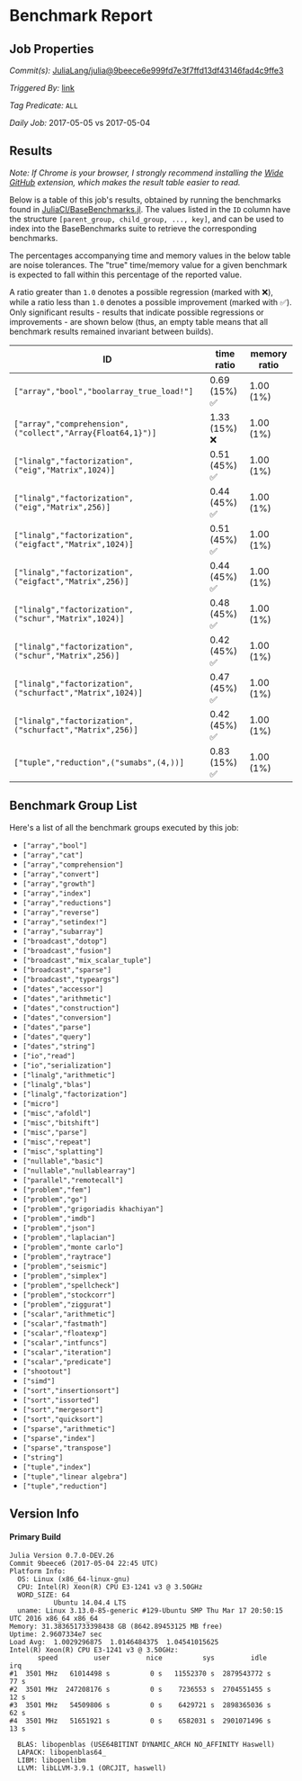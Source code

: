 # Benchmark Report

## Job Properties

*Commit(s):* [JuliaLang/julia@9beece6e999fd7e3f7ffd13df43146fad4c9ffe3](https://github.com/JuliaLang/julia/commit/9beece6e999fd7e3f7ffd13df43146fad4c9ffe3)

*Triggered By:* [link](https://github.com/JuliaLang/julia/commit/9beece6e999fd7e3f7ffd13df43146fad4c9ffe3#commitcomment-22027542)

*Tag Predicate:* `ALL`

*Daily Job:* 2017-05-05 vs 2017-05-04

## Results

*Note: If Chrome is your browser, I strongly recommend installing the [Wide GitHub](https://chrome.google.com/webstore/detail/wide-github/kaalofacklcidaampbokdplbklpeldpj?hl=en)
extension, which makes the result table easier to read.*

Below is a table of this job's results, obtained by running the benchmarks found in
[JuliaCI/BaseBenchmarks.jl](https://github.com/JuliaCI/BaseBenchmarks.jl). The values
listed in the `ID` column have the structure `[parent_group, child_group, ..., key]`,
and can be used to index into the BaseBenchmarks suite to retrieve the corresponding
benchmarks.

The percentages accompanying time and memory values in the below table are noise tolerances. The "true"
time/memory value for a given benchmark is expected to fall within this percentage of the reported value.

A ratio greater than `1.0` denotes a possible regression (marked with :x:), while a ratio less
than `1.0` denotes a possible improvement (marked with :white_check_mark:). Only significant results - results
that indicate possible regressions or improvements - are shown below (thus, an empty table means that all
benchmark results remained invariant between builds).

| ID | time ratio | memory ratio |
|----|------------|--------------|
| `["array","bool","boolarray_true_load!"]` | 0.69 (15%) :white_check_mark: | 1.00 (1%)  |
| `["array","comprehension",("collect","Array{Float64,1}")]` | 1.33 (15%) :x: | 1.00 (1%)  |
| `["linalg","factorization",("eig","Matrix",1024)]` | 0.51 (45%) :white_check_mark: | 1.00 (1%)  |
| `["linalg","factorization",("eig","Matrix",256)]` | 0.44 (45%) :white_check_mark: | 1.00 (1%)  |
| `["linalg","factorization",("eigfact","Matrix",1024)]` | 0.51 (45%) :white_check_mark: | 1.00 (1%)  |
| `["linalg","factorization",("eigfact","Matrix",256)]` | 0.44 (45%) :white_check_mark: | 1.00 (1%)  |
| `["linalg","factorization",("schur","Matrix",1024)]` | 0.48 (45%) :white_check_mark: | 1.00 (1%)  |
| `["linalg","factorization",("schur","Matrix",256)]` | 0.42 (45%) :white_check_mark: | 1.00 (1%)  |
| `["linalg","factorization",("schurfact","Matrix",1024)]` | 0.47 (45%) :white_check_mark: | 1.00 (1%)  |
| `["linalg","factorization",("schurfact","Matrix",256)]` | 0.42 (45%) :white_check_mark: | 1.00 (1%)  |
| `["tuple","reduction",("sumabs",(4,))]` | 0.83 (15%) :white_check_mark: | 1.00 (1%)  |

## Benchmark Group List

Here's a list of all the benchmark groups executed by this job:

- `["array","bool"]`
- `["array","cat"]`
- `["array","comprehension"]`
- `["array","convert"]`
- `["array","growth"]`
- `["array","index"]`
- `["array","reductions"]`
- `["array","reverse"]`
- `["array","setindex!"]`
- `["array","subarray"]`
- `["broadcast","dotop"]`
- `["broadcast","fusion"]`
- `["broadcast","mix_scalar_tuple"]`
- `["broadcast","sparse"]`
- `["broadcast","typeargs"]`
- `["dates","accessor"]`
- `["dates","arithmetic"]`
- `["dates","construction"]`
- `["dates","conversion"]`
- `["dates","parse"]`
- `["dates","query"]`
- `["dates","string"]`
- `["io","read"]`
- `["io","serialization"]`
- `["linalg","arithmetic"]`
- `["linalg","blas"]`
- `["linalg","factorization"]`
- `["micro"]`
- `["misc","afoldl"]`
- `["misc","bitshift"]`
- `["misc","parse"]`
- `["misc","repeat"]`
- `["misc","splatting"]`
- `["nullable","basic"]`
- `["nullable","nullablearray"]`
- `["parallel","remotecall"]`
- `["problem","fem"]`
- `["problem","go"]`
- `["problem","grigoriadis khachiyan"]`
- `["problem","imdb"]`
- `["problem","json"]`
- `["problem","laplacian"]`
- `["problem","monte carlo"]`
- `["problem","raytrace"]`
- `["problem","seismic"]`
- `["problem","simplex"]`
- `["problem","spellcheck"]`
- `["problem","stockcorr"]`
- `["problem","ziggurat"]`
- `["scalar","arithmetic"]`
- `["scalar","fastmath"]`
- `["scalar","floatexp"]`
- `["scalar","intfuncs"]`
- `["scalar","iteration"]`
- `["scalar","predicate"]`
- `["shootout"]`
- `["simd"]`
- `["sort","insertionsort"]`
- `["sort","issorted"]`
- `["sort","mergesort"]`
- `["sort","quicksort"]`
- `["sparse","arithmetic"]`
- `["sparse","index"]`
- `["sparse","transpose"]`
- `["string"]`
- `["tuple","index"]`
- `["tuple","linear algebra"]`
- `["tuple","reduction"]`

## Version Info

#### Primary Build

```
Julia Version 0.7.0-DEV.26
Commit 9beece6 (2017-05-04 22:45 UTC)
Platform Info:
  OS: Linux (x86_64-linux-gnu)
  CPU: Intel(R) Xeon(R) CPU E3-1241 v3 @ 3.50GHz
  WORD_SIZE: 64
           Ubuntu 14.04.4 LTS
  uname: Linux 3.13.0-85-generic #129-Ubuntu SMP Thu Mar 17 20:50:15 UTC 2016 x86_64 x86_64
Memory: 31.383651733398438 GB (8642.89453125 MB free)
Uptime: 2.9607334e7 sec
Load Avg:  1.0029296875  1.0146484375  1.04541015625
Intel(R) Xeon(R) CPU E3-1241 v3 @ 3.50GHz: 
       speed         user         nice          sys         idle          irq
#1  3501 MHz   61014498 s          0 s   11552370 s  2879543772 s         77 s
#2  3501 MHz  247208176 s          0 s    7236553 s  2704551455 s         12 s
#3  3501 MHz   54509806 s          0 s    6429721 s  2898365036 s         62 s
#4  3501 MHz   51651921 s          0 s    6582031 s  2901071496 s         13 s

  BLAS: libopenblas (USE64BITINT DYNAMIC_ARCH NO_AFFINITY Haswell)
  LAPACK: libopenblas64_
  LIBM: libopenlibm
  LLVM: libLLVM-3.9.1 (ORCJIT, haswell)

```
